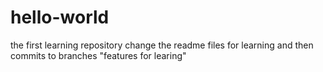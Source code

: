 # hello-world
the first learning repository
change the readme files for learning and then commits to branches "features for learing"
